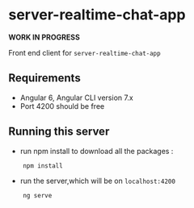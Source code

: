 # server-realtime-chat-app
**WORK IN PROGRESS**

Front end client for `server-realtime-chat-app`

## Requirements

- Angular 6, Angular CLI version 7.x
- Port 4200 should be free

## Running this server

- run npm install to download all the packages :
```
    npm install
```
- run the server,which will be on `localhost:4200`
```
    ng serve
```